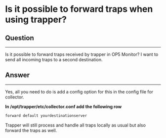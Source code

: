 # Is it possible to forward traps when using trapper?

## Question

* * * * *

Is it possible to forward traps received by trapper in OP5 Monitor? I want to send all incoming traps to a second destination. 

## Answer

* * * * *

Yes, all you need to do is add a config option for this in the config file for collector.

**In /opt/trapper/etc/collector.conf add the following row**

``` {.bash data-syntaxhighlighter-params="brush: bash; gutter: false; theme: Confluence" data-theme="Confluence" style="brush: bash; gutter: false; theme: Confluence"}
forward default yourdestinationserver
```

Trapper will still process and handle all traps locally as usual but also forward the traps as well. 


